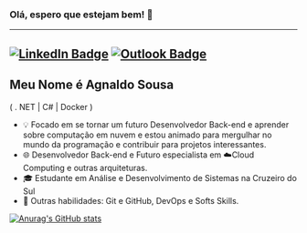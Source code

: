 
### Olá, espero que estejam bem!  👋

---

## [![LinkedIn Badge](https://img.shields.io/badge/-Agnaldo%20Sousa-blue?style=flat-square&logo=Linkedin&logoColor=white&link=https://www.linkedin.com/in/agnsousa/)](https://www.linkedin.com/in/agnsousa/) [![Outlook Badge](https://img.shields.io/badge/-Outlook-blue?style=flat-square&logo=Microsoft-Outlook&logoColor=white)](mailto:agnaldo.sousapro@hotmail.com)

## Meu Nome é Agnaldo Sousa 
( . NET |  C# | Docker )
- 💡 Focado em se tornar um futuro Desenvolvedor Back-end e aprender sobre computação em nuvem e estou animado para mergulhar no mundo da programação e contribuir para projetos interessantes.
- 🌐 Desenvolvedor Back-end e Futuro especialista em ☁️Cloud Computing e outras arquiteturas.
- 🎓 Estudante em Análise e Desenvolvimento de Sistemas na Cruzeiro do Sul 
- 🚀 Outras habilidades: Git e GitHub, DevOps e Softs Skills.

[![Anurag's GitHub stats](https://github-readme-stats.vercel.app/api?username=AgnaldoSousa)](https://github.com/AgnaldoSousa/github-readme-stats)



